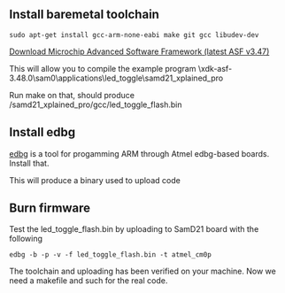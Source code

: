 ## Install baremetal toolchain

`sudo apt-get install gcc-arm-none-eabi make git gcc libudev-dev`

[Download Microchip Advanced Software Framework (latest ASF v3.47)](https://gallery.microchip.com/packages/4CE20911-D794-4550-8B94-6C66A93228B8/3.48.0.1845)

This will allow you to compile the example program
\xdk-asf-3.48.0\sam0\applications\led_toggle\samd21_xplained_pro

Run make on that, should produce /samd21_xplained_pro/gcc/led_toggle_flash.bin

## Install edbg
[edbg](https://github.com/ataradov/edbg) is a tool for progamming ARM through Atmel edbg-based boards. Install that.

This will produce a binary used to upload code

## Burn firmware

Test the led_toggle_flash.bin by uploading to SamD21 board with the following

`edbg -b -p -v -f led_toggle_flash.bin -t atmel_cm0p`

The toolchain and uploading has been verified on your machine. Now we need a makefile and such for the real code.
